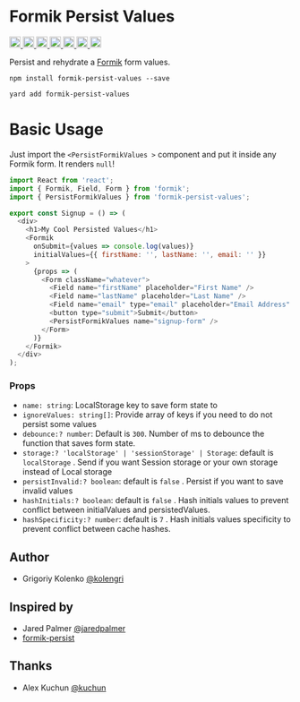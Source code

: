# Formik Persist Values

<p>
  <a href="https://www.npmjs.com/package/formik-persist-values">
    <img height="20px" src="https://badgen.net/npm/license/formik-persist-values" />
  </a>
  <a href="https://www.npmjs.com/package/formik-persist-values">
    <img height="20px" src="https://badgen.net/npm/v/formik-persist-values" />
  </a>
  <a href="https://www.npmjs.com/package/formik-persist-values">
    <img height="20px" src="https://badgen.net/npm/dependents/formik-persist-values" />
  </a>
  <a href="https://www.npmjs.com/package/formik-persist-values">
    <img height="20px" src="https://badgen.net/npm/types/formik-persist-values" />
  </a>
  <a href="https://github.com/kolengri/formik-persist-values#readme">
    <img height="20px" src="https://badgen.net/github/issues/kolengri/formik-persist-values" />
  </a>
  <a href="https://bundlephobia.com/result?p=formik-persist-values">
    <img height="20px" src="https://badgen.net/bundlephobia/min/formik-persist-values" />
  </a>
  <a href="https://bundlephobia.com/result?p=formik-persist-values">
    <img height="20px" src="https://badgen.net/bundlephobia/minzip/formik-persist-values" />
  </a>
</p>

Persist and rehydrate a [Formik](https://github.com/jaredpalmer/formik) form values.

```
npm install formik-persist-values --save
```

```
yard add formik-persist-values
```

# Basic Usage

Just import the `<PersistFormikValues >` component and put it inside any Formik form. It renders `null`!

```js
import React from 'react';
import { Formik, Field, Form } from 'formik';
import { PersistFormikValues } from 'formik-persist-values';

export const Signup = () => (
  <div>
    <h1>My Cool Persisted Values</h1>
    <Formik
      onSubmit={values => console.log(values)}
      initialValues={{ firstName: '', lastName: '', email: '' }}
    >
      {props => (
        <Form className="whatever">
          <Field name="firstName" placeholder="First Name" />
          <Field name="lastName" placeholder="Last Name" />
          <Field name="email" type="email" placeholder="Email Address" />
          <button type="submit">Submit</button>
          <PersistFormikValues name="signup-form" />
        </Form>
      )}
    </Formik>
  </div>
);
```

### Props

- `name: string`: LocalStorage key to save form state to
- `ignoreValues: string[]`: Provide array of keys if you need to do not persist some values
- `debounce:? number`: Default is `300`. Number of ms to debounce the function that saves form state.
- `storage:? 'localStorage' | 'sessionStorage' | Storage`: default is `localStorage` . Send if you want Session storage or your own storage instead of Local storage
- `persistInvalid:? boolean`: default is `false` . Persist if you want to save invalid values
- `hashInitials:? boolean`: default is `false` . Hash initials values to prevent conflict between initialValues and persistedValues.
- `hashSpecificity:? number`: default is `7` . Hash initials values specificity to prevent conflict between cache hashes.

## Author

- Grigoriy Kolenko [@kolengri](https://twitter.com/kolengri)

## Inspired by

- Jared Palmer [@jaredpalmer](https://twitter.com/jaredpalmer)
- [formik-persist](https://github.com/jaredpalmer/formik-persist)

## Thanks

- Alex Kuchun [@kuchun](https://github.com/kuchun)
